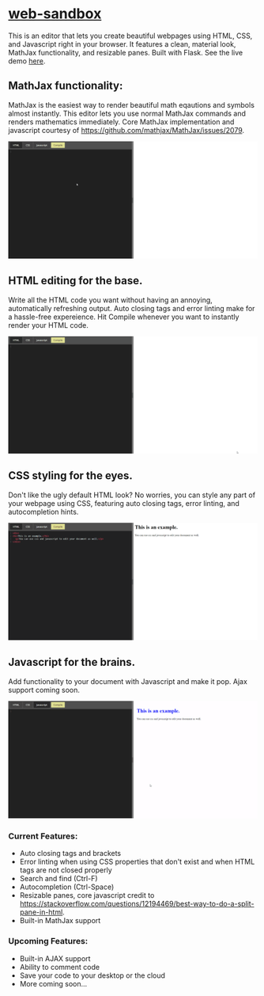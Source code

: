 # [web-sandbox](http://webeditor.pythonanywhere.com/)
This is an editor that lets you create beautiful webpages using HTML, CSS, and Javascript right in your browser. It features a clean, material look, MathJax functionality, and resizable panes. Built with Flask. See the live demo [here](http://webeditor.pythonanywhere.com/).

## MathJax functionality:
MathJax is the easiest way to render beautiful math eqautions and symbols almost instantly. This editor lets you use normal MathJax commands and renders mathematics immediately. Core MathJax implementation and javascript courtesy of https://github.com/mathjax/MathJax/issues/2079. 

![MathJax Demo](demo-gifs/mathjax_demo.gif)

## HTML editing for the base.
Write all the HTML code you want without having an annoying, automatically refreshing output. Auto closing tags and error linting make for a hassle-free expereience. Hit Compile whenever you want to instantly render your HTML code.

![HTML Demo](demo-gifs/html_demo.gif)

## CSS styling for the eyes.
Don't like the ugly default HTML look? No worries, you can style any part of your webpage using CSS, featuring auto closing tags, error linting, and autocompletion hints.

![CSS Demo](demo-gifs/css_demo.gif)

## Javascript for the brains.
Add functionality to your document with Javascript and make it pop. Ajax support coming soon.

![JS Demo](demo-gifs/js_demo.gif)

### Current Features:
* Auto closing tags and brackets
* Error linting when using CSS properties that don't exist and when HTML tags are not closed properly
* Search and find (Ctrl-F)
* Autocompletion (Ctrl-Space)
* Resizable panes, core javascript credit to https://stackoverflow.com/questions/12194469/best-way-to-do-a-split-pane-in-html. 
* Built-in MathJax support

### Upcoming Features:
* Built-in AJAX support 
* Ability to comment code
* Save your code to your desktop or the cloud
* More coming soon...
